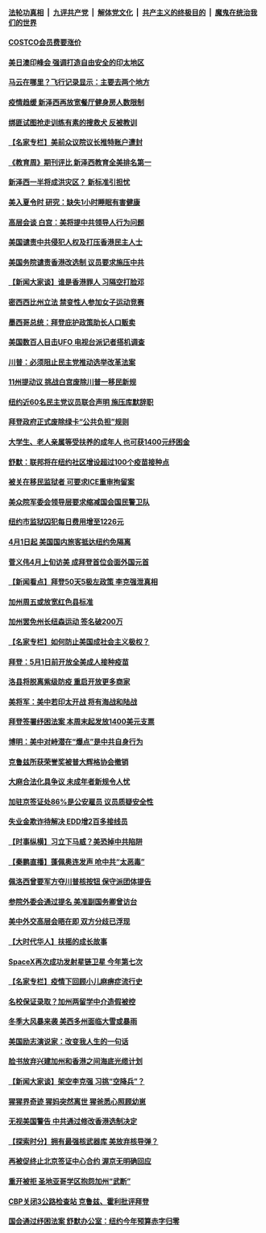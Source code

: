 ####  [法轮功真相](../../../../basic/blob/master/README.md?t=03130301) &nbsp;|&nbsp; [九评共产党](../../../../9ping.md/blob/master/README.md?t=03130301) &nbsp;|&nbsp; [解体党文化](../../../../jtdwh.md/blob/master/README.md?t=03130301)  &nbsp;|&nbsp; [共产主义的终极目的](../../../../gczydzjmd.md/blob/master/README.md?t=03130301) &nbsp;|&nbsp; [魔鬼在统治我们的世界](../../../../mgztzwmdsj.md/blob/master/README.md?t=03130301) 

#### [COSTCO会员费要涨价](../pages/nsc412/n12807642.md?t=03130301) 

#### [美日澳印峰会 强调打造自由安全的印太地区](../pages/nsc412/n12807859.md?t=03130301) 

#### [马云在哪里？飞行记录显示：主要去两个地方](../pages/nsc412/n12807834.md?t=03130301) 

#### [疫情趋缓 新泽西再放宽餐厅健身房人数限制](../pages/nsc412/n12807752.md?t=03130301) 

#### [绑匪试图抢走训练有素的搜救犬 反被教训](../pages/nsc412/n12807441.md?t=03130301) 

#### [【名家专栏】美前众议院议长推特账户遭封](../pages/nsc412/n12807386.md?t=03130301) 

#### [《教育周》期刊评比 新泽西教育全美排名第一](../pages/nsc412/n12807813.md?t=03130301) 

#### [新泽西一半将成洪灾区？ 新标准引担忧](../pages/nsc412/n12807793.md?t=03130301) 

#### [美入夏令时 研究：缺失1小时睡眠有害健康](../pages/nsc412/n12807415.md?t=03130301) 

#### [高层会谈 白宫：美将提中共领导人行为问题](../pages/nsc412/n12807687.md?t=03130301) 

#### [美国谴责中共侵犯人权及打压香港民主人士](../pages/nsc412/n12807641.md?t=03130301) 

#### [美国务院谴责香港改选制 议员要求施压中共](../pages/nsc412/n12807407.md?t=03130301) 

#### [【新闻大家谈】谁是香港罪人 习隔空打脸邓](../pages/nsc412/n12807251.md?t=03130301) 

#### [密西西比州立法 禁变性人参加女子运动竞赛](../pages/nsc412/n12806938.md?t=03130301) 

#### [墨西哥总统：拜登庇护政策助长人口贩卖](../pages/nsc412/n12806132.md?t=03130301) 

#### [美国数百人目击UFO 电视台派记者搭机调查](../pages/nsc412/n12806462.md?t=03130301) 

#### [川普：必须阻止民主党推动选举改革法案](../pages/nsc412/n12806119.md?t=03130301) 

#### [11州提动议 挑战白宫废除川普一移民新规](../pages/nsc412/n12805929.md?t=03130301) 

#### [纽约近60名民主党议员联合声明 施压库默辞职](../pages/nsc412/n12806227.md?t=03130301) 

#### [拜登政府正式废除绿卡“公共负担”规则](../pages/nsc412/n12806135.md?t=03130301) 

#### [大学生、老人亲属等受扶养的成年人  也可获1400元纾困金](../pages/nsc412/n12806299.md?t=03130301) 

#### [舒默：联邦将在纽约社区增设超过100个疫苗接种点](../pages/nsc412/n12806224.md?t=03130301) 

#### [被关在移民监狱者  可要求ICE重审拘留案](../pages/nsc412/n12806220.md?t=03130301) 

#### [美众院军委会领导层要求缩减国会国民警卫队](../pages/nsc412/n12805959.md?t=03130301) 

#### [纽约市监狱囚犯每日费用增至1226元](../pages/nsc412/n12806304.md?t=03130301) 

#### [4月1日起 美国国内旅客抵达纽约免隔离](../pages/nsc412/n12806238.md?t=03130301) 

#### [菅义伟4月上旬访美 成拜登首位会面外国元首](../pages/nsc412/n12806082.md?t=03130301) 

#### [【新闻看点】拜登50天5极左政策 李克强泄真相](../pages/nsc412/n12805775.md?t=03130301) 

#### [加州周五或放宽红色县标准](../pages/nsc412/n12806046.md?t=03130301) 

#### [加州罢免州长纽森运动 签名破200万](../pages/nsc412/n12805871.md?t=03130301) 

#### [【名家专栏】如何防止美国成社会主义极权？](../pages/nsc412/n12804877.md?t=03130301) 

#### [拜登：5月1日前开放全美成人接种疫苗](../pages/nsc412/n12805963.md?t=03130301) 

#### [洛县将脱离紫级防疫 重启开放更多商家](../pages/nsc412/n12805915.md?t=03130301) 

#### [美将军：美中若印太开战 将有海战和陆战](../pages/nsc412/n12805183.md?t=03130301) 

#### [拜登签署纾困法案 本周末起发放1400美元支票](../pages/nsc412/n12805426.md?t=03130301) 

#### [博明：美中对峙潜在“爆点”是中共自身行为](../pages/nsc412/n12805880.md?t=03130301) 

#### [克鲁兹所获荣誉奖被普大辉格协会撤销](../pages/nsc412/n12805908.md?t=03130301) 

#### [大麻合法化具争议 未成年者新规令人忧](../pages/nsc412/n12805890.md?t=03130301) 

#### [加驻京签证处86%是公安雇员 议员质疑安全性](../pages/nsc412/n12805874.md?t=03130301) 

#### [失业金欺诈待解决 EDD增2百多接线员](../pages/nsc412/n12805776.md?t=03130301) 

#### [【时事纵横】习立下马威？美恐掉中共陷阱](../pages/nsc412/n12805635.md?t=03130301) 

#### [【秦鹏直播】蓬佩奥连发声 呛中共“太恶毒”](../pages/nsc412/n12805655.md?t=03130301) 

#### [佩洛西曾要军方夺川普核按钮 保守派团体提告](../pages/nsc412/n12805550.md?t=03130301) 

#### [参院外委会通过提名 美准副国务卿曾访台](../pages/nsc412/n12805456.md?t=03130301) 

#### [美中外交高层会晤在即 双方分歧已浮现](../pages/nsc412/n12805330.md?t=03130301) 

#### [【大时代华人】扶摇的成长故事](../pages/nsc412/n12559424.md?t=03130301) 

#### [SpaceX再次成功发射星链卫星 今年第七次](../pages/nsc412/n12805314.md?t=03130301) 

#### [【名家专栏】疫情下回顾小儿麻痹症流行史](../pages/nsc412/n12804902.md?t=03130301) 

#### [名校保证录取？加州两留学中介造假被控](../pages/nsc412/n12803577.md?t=03130301) 

#### [冬季大风暴来袭 美西多州面临大雪或暴雨](../pages/nsc412/n12805207.md?t=03130301) 

#### [美国励志演说家：改变我人生的一句话](../pages/nsc412/n12804837.md?t=03130301) 

#### [脸书放弃兴建加州和香港之间海底光缆计划](../pages/nsc412/n12804775.md?t=03130301) 

#### [【新闻大家谈】架空李克强 习挑“空降兵”？](../pages/nsc412/n12804912.md?t=03130301) 

#### [猩猩界奇迹 猩妈突然离世 猩爸悉心照顾幼崽](../pages/nsc412/n12804043.md?t=03130301) 

#### [无视美国警告 中共通过修改香港选制决定](../pages/nsc412/n12804284.md?t=03130301) 

#### [【探索时分】拥有最强核武器库 美放弃核导弹？](../pages/nsc412/n12803195.md?t=03130301) 

#### [再被促终止北京签证中心合约 渥京无明确回应](../pages/nsc412/n12804322.md?t=03130301) 

#### [重开被拒 圣地亚哥学区抱怨加州“武断”](../pages/nsc412/n12803913.md?t=03130301) 

#### [CBP关闭3公路检查站 克鲁兹、霍利批评拜登](../pages/nsc412/n12803885.md?t=03130301) 

#### [国会通过纾困法案 舒默办公室：纽约今年预算赤字归零](../pages/nsc412/n12803584.md?t=03130301) 

